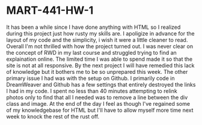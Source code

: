 # MART-441-HW-1
It has been a while since I have done anything with HTML so I realized during this project just how rusty my skills are. I apoligize in advance for the layout of my code and the simplicity, i wish it were a little cleaner to read. Overall I'm not thrilled with how the project turned out. I was never clear on the concept of RWD in my last course and struggled trying to find an explaination online. The limited time I was able to spend made it so that the site is not at all responsive. By the next project I will have remedied this lack of knowledge but it bothers me to be so unprepared this week. The other primary issue I had was with the setup on Github. I primarily code in DreamWeaver and Github has a few settings that entirely destroyed the links I had in my code. I spent no less than 40 minutes attempting to relink photos only to find that all I needed was to remove a line between the div class and image. At the end of the day I feel as though I've regained some of my knowledgebase for HTML but I'll have to allow myself more time next week to knock the rest of the rust off. 
